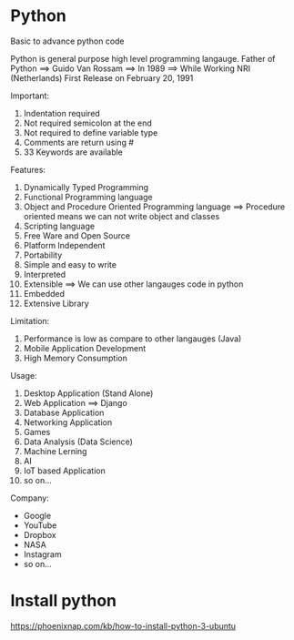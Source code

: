 # Python
Basic to advance python code

Python is general purpose high level programming langauge.
Father of Python ==> Guido Van Rossam ==> In 1989 ==> While Working NRI (Netherlands)
First Release on February 20, 1991

Important:
1. Indentation required
2. Not required semicolon at the end
3. Not required to define variable type
4. Comments are return using #
5. 33 Keywords are available

Features:
1. Dynamically Typed Programming
2. Functional Programming language
3. Object and Procedure Oriented Programming language ==> Procedure oriented means we can not write object and classes
4. Scripting language
5. Free Ware and Open Source
6. Platform Independent
7. Portability
8. Simple and easy to write
9. Interpreted
10. Extensible ==> We can use other langauges code in python
12. Embedded
13. Extensive Library

Limitation:
1. Performance is low as compare to other langauges (Java)
2. Mobile Application Development
3. High Memory Consumption

Usage:
1. Desktop Application (Stand Alone)
2. Web Application ==> Django
3. Database Application
4. Networking Application
5. Games
6. Data Analysis (Data Science)
7. Machine Lerning
8. AI
9. IoT based Application
10. so on...

Company:
- Google
- YouTube
- Dropbox
- NASA
- Instagram
- so on...

# Install python
https://phoenixnap.com/kb/how-to-install-python-3-ubuntu
